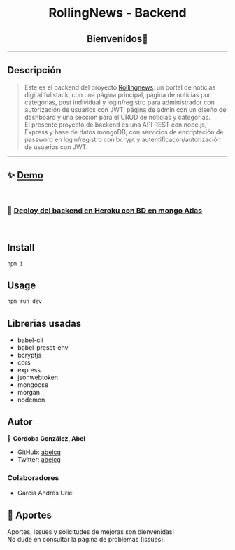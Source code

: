 <h1 align="center">RollingNews - Backend</h1>
<h2 align="center">Bienvenidos👋</h2>
<hr>
<p>

## Descripción
> Este es el backend del proyecto [Rollingnews](https://github.com/abelcg/rollingNews-G1): un portal de noticias digital fullstack, con una página principal, página de noticias por categorias, post individual y login/registro para administrador con autorización de usuarios con JWT, página de admin con un diseño de dashboard y una sección para el CRUD de noticias y categorias.
<br>El presente proyecto de backend es una API REST con node.js, Express y base de datos mongoDB, con servicios de encriptación de password  en login/registro con bcrypt y autentificacón/autorización de usuarios con JWT.

<hr>

## ✨ [Demo](https://diariorollingnews.netlify.app/)
<br>

### 🌟 [Deploy del backend en Heroku con BD en mongo Atlas]( https://rolling--news.herokuapp.com/)
<br>

## Install

```sh
npm i
```
## Usage

```sh
npm run dev
```
## Librerias usadas
- babel-cli
- babel-preset-env
- bcryptjs
- cors
- express
- jsonwebtoken
- mongoose
- morgan
- nodemon
## Autor

👤 **Córdoba González, Abel**

* GitHub: [abelcg](https://github.com/abelcg)
* Twitter: [abelcg](https://twitter.com/abelcg)

### Colaboradores
- Garcia Andrés Uriel
## 🤝 Aportes

Aportes, issues y solicitudes de mejoras son bienvenidas!<br />No dude en consultar la página de problemas (issues). 

